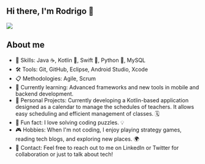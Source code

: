 ## Hi there, I'm Rodrigo 👋

<img src="https://i.imgur.com/AvmwIEE.jpeg">

## About me 
- 🔧 Skills: Java ☕, Kotlin 📱, Swift 🍏, Python 🐍, MySQL
- 🛠️ Tools: Git, GitHub, Eclipse, Android Studio, Xcode
- 📋 Methodologies: Agile, Scrum
- 🎯 Currently learning: Advanced frameworks and new tools in mobile and backend development.
- 💼 Personal Projects: Currently developing a Kotlin-based application designed as a calendar to manage the schedules of teachers. It allows easy scheduling and efficient management of classes. 🗓️
- 💬 Fun fact: I love solving coding puzzles. 💡
- 🎮 Hobbies: When I'm not coding, I enjoy playing strategy games, reading tech blogs, and exploring new places. 🌍
- 📧 Contact: Feel free to reach out to me on LinkedIn or Twitter for collaboration or just to talk about tech!

